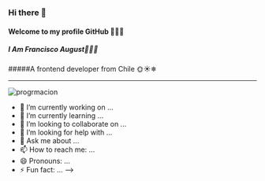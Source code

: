 ### Hi there 👋

#### Welcome to my profile GitHub 🖖🍀🌲
##### I  Am Francisco August🍂🍁💥
#####A frontend developer from Chile 🌞☀❄
________________________________
![progrmacion](https://openexpoeurope.com/wp-content/uploads/2021/01/python-vs-julia-portada-400x300.jpg "progrmacion")

- 🔭 I’m currently working on ...
- 🌱 I’m currently learning ...
- 👯 I’m looking to collaborate on ...
- 🤔 I’m looking for help with ...
- 💬 Ask me about ...
- 📫 How to reach me: ...
- 😄 Pronouns: ...
- ⚡ Fun fact: ...
-->
